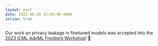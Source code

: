 ```yaml
---
layout: post
date: 2023-06-20 15:59:00-0400
inline: true
---
```


Our work on privacy leakage in finetuned models was accepted into the [2023 ICML AdvML Frontiers Workshop](https://advml-frontier.github.io/)! 🎊
